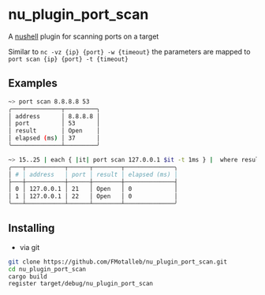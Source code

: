 # nu_plugin_port_scan

A [nushell](https://www.nushell.sh/) plugin for scanning ports on a target

Similar to `nc -vz {ip} {port} -w {timeout}` the parameters are mapped to `port scan {ip} {port} -t {timeout}`

## Examples

```bash
~> port scan 8.8.8.8 53
╭──────────────┬─────────╮
│ address      │ 8.8.8.8 │
│ port         │ 53      │
│ result       │ Open    │
│ elapsed (ms) │ 37      │
╰──────────────┴─────────╯
```

```bash
~> 15..25 | each { |it| port scan 127.0.0.1 $it -t 1ms } |  where result == Open
╭───┬───────────┬──────┬────────┬──────────────╮
│ # │ address   │ port │ result │ elapsed (ms) │
├───┼───────────┼──────┼────────┼──────────────┤
│ 0 │ 127.0.0.1 │ 21   │ Open   │ 0            │
│ 1 │ 127.0.0.1 │ 22   │ Open   │ 0            │
╰───┴───────────┴──────┴────────┴──────────────╯
```

## Installing

* via git

```bash
git clone https://github.com/FMotalleb/nu_plugin_port_scan.git
cd nu_plugin_port_scan
cargo build
register target/debug/nu_plugin_port_scan
```
